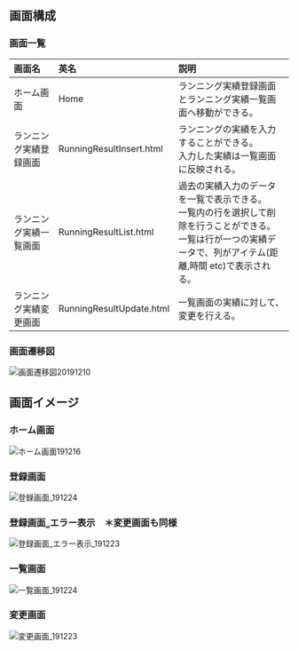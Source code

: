 ## 画面構成
### 画面一覧
|  画面名 |英名|説明|
| :----- | :----- | :----- |
| ホーム画面 | Home |ランニング実績登録画面とランニング実績一覧画面へ移動ができる。|
| ランニング実績登録画面 | RunningResultInsert.html |ランニングの実績を入力することができる。<br>入力した実績は一覧画面に反映される。|
| ランニング実績一覧画面 | RunningResultList.html |過去の実績入力のデータを一覧で表示できる。<br>一覧内の行を選択して削除を行うことができる。<br>一覧は行が一つの実績データで、列がアイテム(距離,時間 etc)で表示される。|
| ランニング実績変更画面 | RunningResultUpdate.html | 一覧画面の実績に対して、変更を行える。|  

### 画面遷移図
![画面遷移図20191210](https://user-images.githubusercontent.com/56666288/70547000-87d1f000-1bb3-11ea-9987-45973ffbdf80.JPG)
## 画面イメージ

### ホーム画面

![ホーム画面191216](https://user-images.githubusercontent.com/56666288/70865037-21c2df80-1f9c-11ea-90d6-d33d313e9030.PNG)

### 登録画面

![登録画面_191224](https://user-images.githubusercontent.com/56666288/71412858-de9af780-2692-11ea-8151-857c647426f3.PNG)

### 登録画面‗エラー表示　＊変更画面も同様

![登録画面_エラー表示_191223](https://user-images.githubusercontent.com/56666288/71361503-7be42600-25d6-11ea-9af0-3afca97379db.PNG)

### 一覧画面


![一覧画面_191224](https://user-images.githubusercontent.com/56666288/71412861-e2c71500-2692-11ea-8cb1-e5974e530c82.PNG)

### 変更画面

![変更画面_191223](https://user-images.githubusercontent.com/56666288/71361505-7f77ad00-25d6-11ea-8d78-094f8d602a97.PNG)

